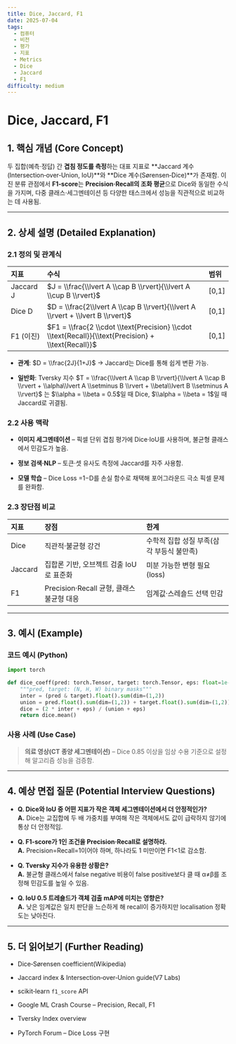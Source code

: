 ```yaml
---
title: Dice, Jaccard, F1
date: 2025-07-04
tags:
  - 컴퓨터
  - 비전
  - 평가
  - 지표
  - Metrics
  - Dice
  - Jaccard
  - F1
difficulty: medium
---
```


# Dice, Jaccard, F1

## 1. 핵심 개념 (Core Concept)

두 집합(예측·정답) 간 **겹침 정도를 측정**하는 대표 지표로 \*\*Jaccard 계수(Intersection‑over‑Union, IoU)\*\*와 \*\*Dice 계수(Sørensen‑Dice)\*\*가 존재함. 이진 분류 관점에서 **F1‑score**는 **Precision·Recall의 조화 평균**으로 Dice와 동일한 수식을 가지며, 다중 클래스·세그멘테이션 등 다양한 태스크에서 성능을 직관적으로 비교하는 데 사용됨.

______________________________________________________________________

## 2. 상세 설명 (Detailed Explanation)

### 2.1 정의 및 관계식

| 지표      | 수식                                                                                                | 범위    |
| :-------- | :-------------------------------------------------------------------------------------------------- | :------ |
| Jaccard J | $J = \\frac{\\lvert A \\cap B \\rvert}{\\lvert A \\cup B \\rvert}$                                  | \[0,1\] |
| Dice D    | $D = \\frac{2\\lvert A \\cap B \\rvert}{\\lvert A \\rvert + \\lvert B \\rvert}$                     | \[0,1\] |
| F1 (이진) | $F1 = \\frac{2 \\cdot \\text{Precision} \\cdot \\text{Recall}}{\\text{Precision} + \\text{Recall}}$ | \[0,1\] |

- **관계**: $D = \\frac{2J}{1+J}$ → Jaccard는 Dice를 통해 쉽게 변환 가능.

- **일반화**: Tversky 지수 $T = \\frac{\\lvert A \\cap B \\rvert}{\\lvert A \\cap B \\rvert + \\alpha\\lvert A \\setminus B \\rvert + \\beta\\lvert B \\setminus A \\rvert}$ 는 $\\alpha = \\beta = 0.5$일 때 Dice, $\\alpha = \\beta = 1$일 때 Jaccard로 귀결됨.

### 2.2 사용 맥락

- **이미지 세그멘테이션** – 픽셀 단위 겹침 평가에 Dice·IoU를 사용하며, 불균형 클래스에서 민감도가 높음.

- **정보 검색·NLP** – 토큰·셋 유사도 측정에 Jaccard를 자주 사용함.

- **모델 학습** – Dice Loss =1−D를 손실 함수로 채택해 포어그라운드 극소 픽셀 문제를 완화함.

### 2.3 장단점 비교

| 지표    | 장점                                      | 한계                                      |
| :------ | :---------------------------------------- | :---------------------------------------- |
| Dice    | 직관적·불균형 강건                        | 수학적 집합 성질 부족(삼각 부등식 불만족) |
| Jaccard | 집합론 기반, 오브젝트 검출 IoU로 표준화   | 미분 가능한 변형 필요(loss)               |
| F1      | Precision·Recall 균형, 클래스 불균형 대응 | 임계값·스레숄드 선택 민감                 |

______________________________________________________________________

## 3. 예시 (Example)

### 코드 예시 (Python)

```python
import torch

def dice_coeff(pred: torch.Tensor, target: torch.Tensor, eps: float=1e-7):
    """pred, target: (N, H, W) binary masks"""
    inter = (pred & target).float().sum(dim=(1,2))
    union = pred.float().sum(dim=(1,2)) + target.float().sum(dim=(1,2))
    dice = (2 * inter + eps) / (union + eps)
    return dice.mean()
```

### 사용 사례 (Use Case)

> **의료 영상(CT 종양 세그멘테이션)** – Dice 0.85 이상을 임상 수용 기준으로 설정해 알고리즘 성능을 검증함.

______________________________________________________________________

## 4. 예상 면접 질문 (Potential Interview Questions)

- **Q. Dice와 IoU 중 어떤 지표가 작은 객체 세그멘테이션에서 더 안정적인가?**\
  **A.** Dice는 교집합에 두 배 가중치를 부여해 작은 객체에서도 값이 급락하지 않기에 통상 더 안정적임.

- **Q. F1‑score가 1인 조건을 Precision·Recall로 설명하라.**\
  **A.** Precision=Recall=1이어야 하며, 하나라도 1 미만이면 F1\<1로 감소함.

- **Q. Tversky 지수가 유용한 상황은?**\
  **A.** 불균형 클래스에서 false negative 비용이 false positive보다 클 때 α≠β를 조정해 민감도를 높일 수 있음.

- **Q. IoU 0.5 트레숄드가 객체 검출 mAP에 미치는 영향은?**\
  **A.** 낮은 임계값은 일치 판단을 느슨하게 해 recall이 증가하지만 localisation 정확도는 낮아진다.

______________________________________________________________________

## 5. 더 읽어보기 (Further Reading)

- Dice‑Sørensen coefficient(Wikipedia)

- Jaccard index & Intersection‑over‑Union guide(V7 Labs)

- scikit‑learn `f1_score` API

- Google ML Crash Course – Precision, Recall, F1

- Tversky Index overview

- PyTorch Forum – Dice Loss 구현

